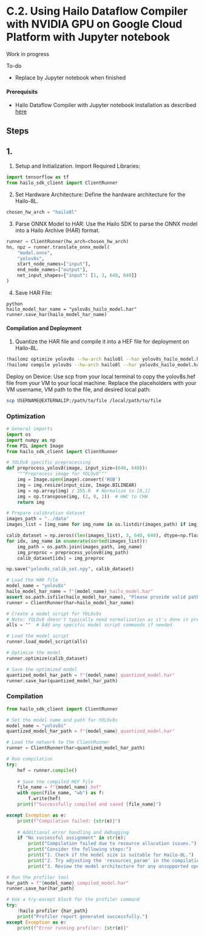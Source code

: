 # C.2. Using Hailo Dataflow Compiler with NVIDIA GPU on Google Cloud Platform with Jupyter notebook

Work in progress

To-do
- Replace by Jupyter notebook when finished

#### Prerequisits
- Hailo Dataflow Compiler with Jupyter notebook installation as described [here](https://github.com/marcory-hub/hailo/blob/main/jupyter-gpu-dataflow-compiler-installation.md)

## Steps

## 1.

1. Setup and Initialization.
Import Required Libraries:
```python
import tensorflow as tf
from hailo_sdk_client import ClientRunner
```
2. Set Hardware Architecture:
Define the hardware architecture for the Hailo-8L.
```python
chosen_hw_arch = "hailo8l"
```
3. Parse ONNX Model to HAR:
Use the Hailo SDK to parse the ONNX model into a Hailo Archive (HAR) format.
```python
runner = ClientRunner(hw_arch=chosen_hw_arch)
hn, npz = runner.translate_onnx_model(
    "model.onnx",
    "yolov8s",
    start_node_names=["input"],
    end_node_names=["output"],
    net_input_shapes={"input": [1, 3, 640, 640]}
)
```
4. Save HAR File:
```
python
hailo_model_har_name = "yolov8s_hailo_model.har"
runner.save_har(hailo_model_har_name)
```
#### Compilation and Deployment
1. Quantize the HAR file and compile it into a HEF file for deployment on Hailo-8L.
```bash
!hailomz optimize yolov8s --hw-arch hailo8l --har yolov8s_hailo_model.har
!hailomz compile yolov8s --hw-arch hailo8l --har yolov8s_hailo_model.har
```
Deploy on Device:
Use scp from your local terminal to copy the yolov8s.hef file from your VM to your local machine. Replace the placeholders with your VM username, VM path to the file, and desired local path:
```sh
scp USERNAME@EXTERNALIP:/path/to/file /local/path/to/file
```

### Optimization
```python
# General imports
import os
import numpy as np
from PIL import Image
from hailo_sdk_client import ClientRunner

# YOLOv8 specific preprocessing 
def preprocess_yolov8(image, input_size=(640, 640)):
    """Preprocess image for YOLOv8"""
    img = Image.open(image).convert('RGB')
    img = img.resize(input_size, Image.BILINEAR)
    img = np.array(img) / 255.0  # Normalize to [0,1]
    img = np.transpose(img, (2, 0, 1))  # HWC to CHW
    return img

# Prepare calibration dataset
images_path = "../data"
images_list = [img_name for img_name in os.listdir(images_path) if img_name.endswith((".jpg", ".png"))]

calib_dataset = np.zeros((len(images_list), 3, 640, 640), dtype=np.float32)
for idx, img_name in enumerate(sorted(images_list)):
    img_path = os.path.join(images_path, img_name)
    img_preproc = preprocess_yolov8(img_path)
    calib_dataset[idx] = img_preproc

np.save("yolov8s_calib_set.npy", calib_dataset)

# Load the HAR file
model_name = "yolov8s"
hailo_model_har_name = f"{model_name}_hailo_model.har"
assert os.path.isfile(hailo_model_har_name), "Please provide valid path for HAR file"
runner = ClientRunner(har=hailo_model_har_name)

# Create a model script for YOLOv8s
# Note: YOLOv8 doesn't typically need normalization as it's done in preprocessing
alls = ""  # Add any specific model script commands if needed

# Load the model script
runner.load_model_script(alls)

# Optimize the model
runner.optimize(calib_dataset)

# Save the optimized model
quantized_model_har_path = f"{model_name}_quantized_model.har"
runner.save_har(quantized_model_har_path)
```

### Compilation
```python
from hailo_sdk_client import ClientRunner

# Set the model name and path for YOLOv8s
model_name = "yolov8s"
quantized_model_har_path = f"{model_name}_quantized_model.har"

# Load the network to the ClientRunner
runner = ClientRunner(har=quantized_model_har_path)

# Run compilation
try:
    hef = runner.compile()
    
    # Save the compiled HEF file
    file_name = f"{model_name}.hef"
    with open(file_name, "wb") as f:
        f.write(hef)
    print(f"Successfully compiled and saved {file_name}")

except Exception as e:
    print(f"Compilation failed: {str(e)}")
    
    # Additional error handling and debugging
    if "No successful assignment" in str(e):
        print("Compilation failed due to resource allocation issues.")
        print("Consider the following steps:")
        print("1. Check if the model size is suitable for Hailo-8L.")
        print("2. Try adjusting the 'resources_param' in the compilation settings.")
        print("3. Review the model architecture for any unsupported operations.")

# Run the profiler tool
har_path = f"{model_name}_compiled_model.har"
runner.save_har(har_path)

# Use a try-except block for the profiler command
try:
    !hailo profiler {har_path}
    print("Profiler report generated successfully.")
except Exception as e:
    print(f"Error running profiler: {str(e)}"
```

